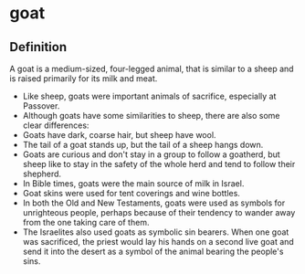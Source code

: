 # goat

## Definition

A goat is a medium-sized, four-legged animal, that is similar to a sheep and is raised primarily for its milk and meat. 

* Like sheep, goats were important animals of sacrifice, especially at Passover.
* Although goats have some similarities to sheep, there are also some clear differences:
* Goats have dark, coarse hair, but sheep have wool.
* The tail of a goat stands up, but the tail of a sheep hangs down.
* Goats are curious and don't stay in a group to follow a goatherd, but sheep like to stay in the safety of the whole herd and tend to follow their shepherd.
* In Bible times, goats were the main source of milk in Israel.
* Goat skins were used for tent coverings and wine bottles.
* In both the Old and New Testaments, goats were used as symbols for unrighteous people, perhaps because of their tendency to wander away from the one taking care of them.
* The Israelites also used goats as symbolic sin bearers. When one goat was sacrificed, the priest would lay his hands on a second live goat and send it into the desert as a symbol of the animal bearing the people's sins.